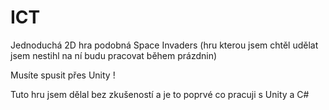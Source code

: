 # ICT
 Jednoduchá 2D hra podobná Space Invaders (hru kterou jsem chtěl udělat jsem nestihl na ní budu pracovat během prázdnin) 
 
 Musíte spusit přes Unity !
 
 Tuto hru jsem dělal bez zkušeností a je to poprvé co pracuji s Unity a C#
 

 
